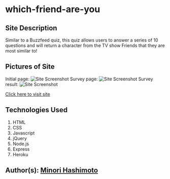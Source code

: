 # which-friend-are-you

## Site Description
Similar to a Buzzfeed quiz, this quiz allows users to answer a series of 10 questions and will return a character from the TV show Friends that they are most similar to! 

## Pictures of Site
Initial page: 
![Site Screenshot](public/assets/images/site1.png)
Survey page: 
![Site Screenshot](public/assets/images/site2.png)
Survey result: 
![Site Screenshot](public/assets/images/site3.png)

[Click here to visit site](https://which-friend-are-you.herokuapp.com/)

## Technologies Used
1. HTML 
2. CSS
4. Javascript
5. jQuery
6. Node.js
7. Express
8. Heroku

## Author(s): [Minori Hashimoto](https://github.com/minori-fh)
